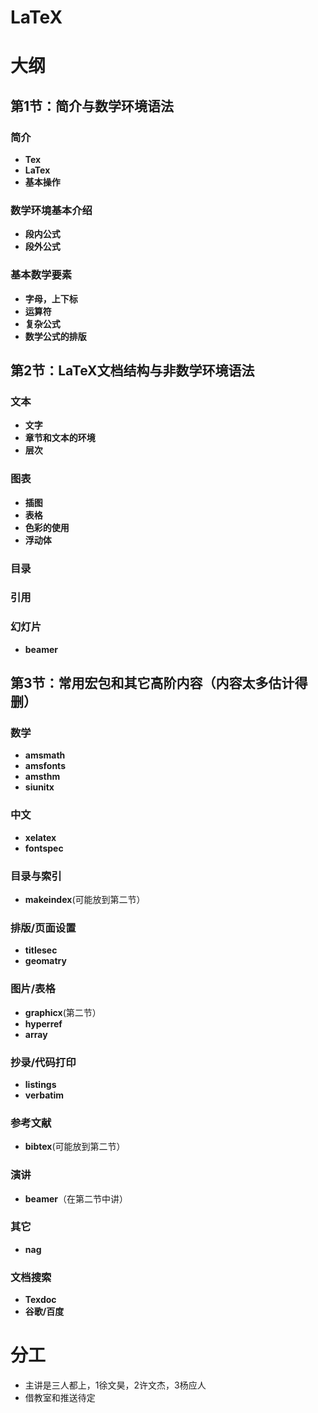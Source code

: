 # LaTeX

# 大纲

## 第1节：简介与数学环境语法
### 简介
- **Tex**
- **LaTex**
- **基本操作**

### 数学环境基本介绍
- **段内公式**
- **段外公式**

### 基本数学要素
- **字母，上下标**
- **运算符**
- **复杂公式**
- **数学公式的排版**



## 第2节：LaTeX文档结构与非数学环境语法

### 文本
- **文字**
- **章节和文本的环境**
- **层次**

### 图表
- **插图**
- **表格**
- **色彩的使用**
- **浮动体**

### 目录

### 引用

### 幻灯片
- **beamer**

## 第3节：常用宏包和其它高阶内容（内容太多估计得删）

### 数学
- **amsmath**
- **amsfonts**
- **amsthm**
- **siunitx**

### 中文
- **xelatex**
- **fontspec**

### 目录与索引
- **makeindex**(可能放到第二节）

### 排版/页面设置
- **titlesec**
- **geomatry**

### 图片/表格
- **graphicx**(第二节）
- **hyperref**
- **array**

### 抄录/代码打印
- **listings**
- **verbatim**

### 参考文献
- **bibtex**(可能放到第二节）

### 演讲
- **beamer**（在第二节中讲）

### 其它
- **nag**

### 文档搜索
- **Texdoc**
- **谷歌/百度**

# 分工

* 主讲是三人都上，1徐文昊，2许文杰，3杨应人
* 借教室和推送待定
